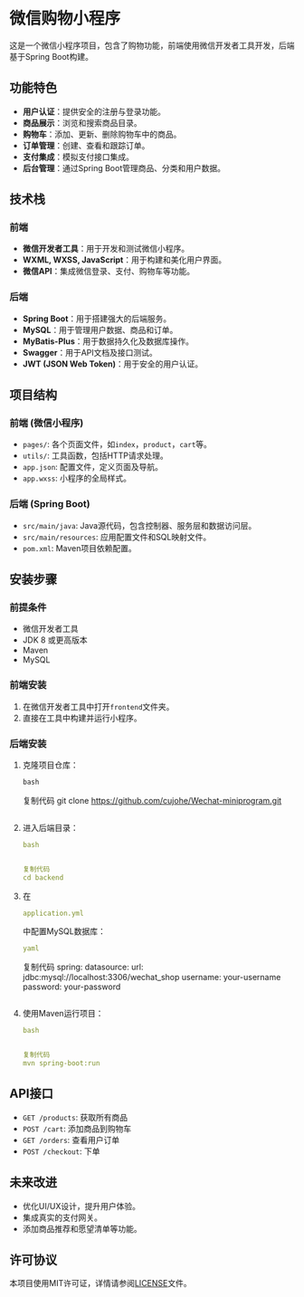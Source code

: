 # 微信购物小程序

这是一个微信小程序项目，包含了购物功能，前端使用微信开发者工具开发，后端基于Spring Boot构建。

## 功能特色

- **用户认证**：提供安全的注册与登录功能。
- **商品展示**：浏览和搜索商品目录。
- **购物车**：添加、更新、删除购物车中的商品。
- **订单管理**：创建、查看和跟踪订单。
- **支付集成**：模拟支付接口集成。
- **后台管理**：通过Spring Boot管理商品、分类和用户数据。

## 技术栈

### 前端

- **微信开发者工具**：用于开发和测试微信小程序。
- **WXML, WXSS, JavaScript**：用于构建和美化用户界面。
- **微信API**：集成微信登录、支付、购物车等功能。

### 后端

- **Spring Boot**：用于搭建强大的后端服务。
- **MySQL**：用于管理用户数据、商品和订单。
- **MyBatis-Plus**：用于数据持久化及数据库操作。
- **Swagger**：用于API文档及接口测试。
- **JWT (JSON Web Token)**：用于安全的用户认证。

## 项目结构

### 前端 (微信小程序)

- `pages/`: 各个页面文件，如`index`，`product`，`cart`等。
- `utils/`: 工具函数，包括HTTP请求处理。
- `app.json`: 配置文件，定义页面及导航。
- `app.wxss`: 小程序的全局样式。

### 后端 (Spring Boot)

- `src/main/java`: Java源代码，包含控制器、服务层和数据访问层。
- `src/main/resources`: 应用配置文件和SQL映射文件。
- `pom.xml`: Maven项目依赖配置。

## 安装步骤

### 前提条件

- 微信开发者工具
- JDK 8 或更高版本
- Maven
- MySQL

### 前端安装

1. 在微信开发者工具中打开`frontend`文件夹。
2. 直接在工具中构建并运行小程序。

### 后端安装

1. 克隆项目仓库：

   ```typescript
   bash
   ```


   复制代码
   git clone https://github.com/cujohe/Wechat-miniprogram.git

   ```

2. 进入后端目录：

   ```yaml
   bash


   复制代码
   cd backend

   ```

3. 在

   ```yaml
   application.yml
   ```

   中配置MySQL数据库：

   ```yaml
   yaml
   ```


   复制代码
   spring:
     datasource:
       url: jdbc:mysql://localhost:3306/wechat_shop
       username: your-username
       password: your-password

   ```

4. 使用Maven运行项目：

   ```yaml
   bash


   复制代码
   mvn spring-boot:run

   ```

## API接口

- `GET /products`: 获取所有商品
- `POST /cart`: 添加商品到购物车
- `GET /orders`: 查看用户订单
- `POST /checkout`: 下单

## 未来改进

- 优化UI/UX设计，提升用户体验。
- 集成真实的支付网关。
- 添加商品推荐和愿望清单等功能。

## 许可协议

本项目使用MIT许可证，详情请参阅[LICENSE]()文件。